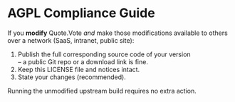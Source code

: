 # AGPL Compliance Guide

If you **modify** Quote.Vote *and* make those modifications available to
others over a network (SaaS, intranet, public site):

1. Publish the full corresponding source code of your version  
   – a public Git repo or a download link is fine.
2. Keep this LICENSE file and notices intact.
3. State your changes (recommended).

Running the unmodified upstream build requires no extra action.